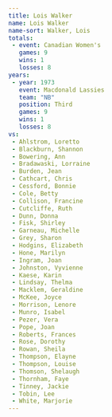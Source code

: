 ```yaml
---
title: Lois Walker
name: Lois Walker
name-sort: Walker, Lois
totals:
 - event: Canadian Women's
   games: 9
   wins: 1
   losses: 8
years:
 - year: 1973
   event: Macdonald Lassies
   team: "NB"
   position: Third
   games: 9
   wins: 1
   losses: 8
vs:
 - Ahlstrom, Loretto
 - Blackburn, Shannon
 - Bowering, Ann
 - Bradawaski, Lorraine
 - Burden, Jean
 - Cathcart, Chris
 - Cessford, Bonnie
 - Cole, Betty
 - Collison, Francine
 - Cutcliffe, Ruth
 - Dunn, Donna
 - Fisk, Shirley
 - Garneau, Michelle
 - Grey, Sharon
 - Hodgins, Elizabeth
 - Hone, Marilyn
 - Ingram, Joan
 - Johnston, Vyvienne
 - Kaese, Karin
 - Lindsay, Thelma
 - Macklem, Geraldine
 - McKee, Joyce
 - Morrison, Lenore
 - Munro, Isabel
 - Pezer, Vera
 - Pope, Joan
 - Roberts, Frances
 - Rose, Dorothy
 - Rowan, Sheila
 - Thompson, Elayne
 - Thompson, Louise
 - Thomson, Shelaugh
 - Thornham, Faye
 - Tinney, Jackie
 - Tobin, Lee
 - White, Marjorie
---
```

